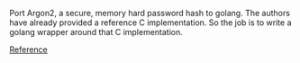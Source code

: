 Port Argon2, a secure, memory hard password hash to golang.
The authors have already provided a reference C implementation.
So the job is to write a golang wrapper around that C implementation.

[Reference](https://hynek.me/articles/storing-passwords/)
